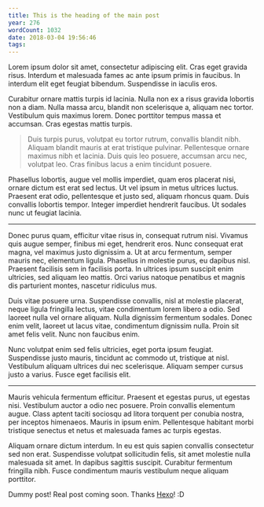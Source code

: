 ```yaml
---
title: This is the heading of the main post
year: 276
wordCount: 1032
date: 2018-03-04 19:56:46
tags:
---
```


<span>Lorem ipsum dolor sit amet, consectetur adipiscing elit. Cras eget gravida risus. Interdum et malesuada fames ac ante ipsum primis in faucibus. In interdum elit eget feugiat bibendum. Suspendisse in iaculis eros.</span>

Curabitur ornare mattis turpis id lacinia. Nulla non ex a risus gravida lobortis non a diam. Nulla massa arcu, blandit non scelerisque a, aliquam nec tortor. Vestibulum quis maximus lorem. Donec porttitor tempus massa et accumsan. Cras egestas mattis turpis.

>Duis turpis purus, volutpat eu tortor rutrum, convallis blandit nibh. Aliquam blandit mauris at erat tristique pulvinar. Pellentesque ornare maximus nibh et lacinia. Duis quis leo posuere, accumsan arcu nec, volutpat leo. Cras finibus lacus a enim tincidunt posuere.

Phasellus lobortis, augue vel mollis imperdiet, quam eros placerat nisi, ornare dictum est erat sed lectus. Ut vel ipsum in metus ultrices luctus. Praesent erat odio, pellentesque et justo sed, aliquam rhoncus quam. Duis convallis lobortis tempor. Integer imperdiet hendrerit faucibus. Ut sodales nunc ut feugiat lacinia.

---

Donec purus quam, efficitur vitae risus in, consequat rutrum nisi. Vivamus quis augue semper, finibus mi eget, hendrerit eros. Nunc consequat erat magna, vel maximus justo dignissim a. Ut at arcu fermentum, semper mauris nec, elementum ligula. Phasellus in molestie purus, eu dapibus nisl. Praesent facilisis sem in facilisis porta. In ultrices ipsum suscipit enim ultricies, sed aliquam leo mattis. Orci varius natoque penatibus et magnis dis parturient montes, nascetur ridiculus mus.

Duis vitae posuere urna. Suspendisse convallis, nisl at molestie placerat, neque ligula fringilla lectus, vitae condimentum lorem libero a odio. Sed laoreet nulla vel ornare aliquam. Nulla dignissim fermentum sodales. Donec enim velit, laoreet ut lacus vitae, condimentum dignissim nulla. Proin sit amet felis velit. Nunc non faucibus enim.

Nunc volutpat enim sed felis ultricies, eget porta ipsum feugiat. Suspendisse justo mauris, tincidunt ac commodo ut, tristique at nisl. Vestibulum aliquam ultrices dui nec scelerisque. Aliquam semper cursus justo a varius. Fusce eget facilisis elit.

---

Mauris vehicula fermentum efficitur. Praesent et egestas purus, ut egestas nisi. Vestibulum auctor a odio nec posuere. Proin convallis elementum augue. Class aptent taciti sociosqu ad litora torquent per conubia nostra, per inceptos himenaeos. Mauris in ipsum enim. Pellentesque habitant morbi tristique senectus et netus et malesuada fames ac turpis egestas.

Aliquam ornare dictum interdum. In eu est quis sapien convallis consectetur sed non erat. Suspendisse volutpat sollicitudin felis, sit amet molestie nulla malesuada sit amet. In dapibus sagittis suscipit. Curabitur fermentum fringilla nibh. Fusce condimentum mauris vestibulum neque aliquam porttitor.

Dummy post! Real post coming soon. Thanks [Hexo](https://hexo.io/)! :D
